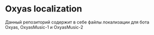 <h1>Oxyas localization</h1>
<p>Данный репозиторий содержит в себе файлы локализации для бота Oxyas, OxyasMusic-1 и OxyasMusic-2</p>
